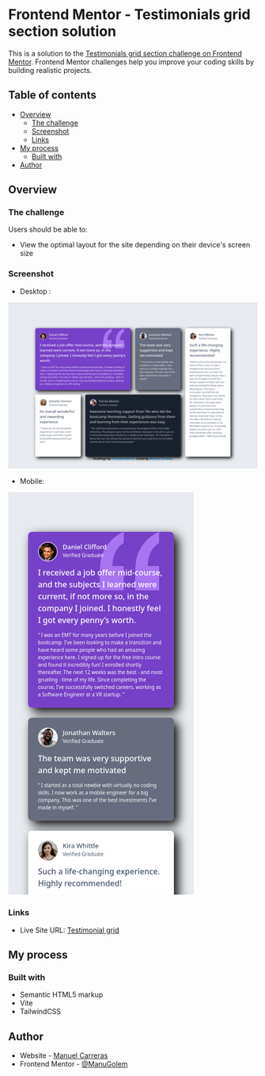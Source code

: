 # Frontend Mentor - Testimonials grid section solution

This is a solution to the [Testimonials grid section challenge on Frontend Mentor](https://www.frontendmentor.io/challenges/testimonials-grid-section-Nnw6J7Un7). Frontend Mentor challenges help you improve your coding skills by building realistic projects.

## Table of contents

- [Overview](#overview)
    - [The challenge](#the-challenge)
    - [Screenshot](#screenshot)
    - [Links](#links)
- [My process](#my-process)
    - [Built with](#built-with)
- [Author](#author)

## Overview

### The challenge

Users should be able to:

- View the optimal layout for the site depending on their device's screen size

### Screenshot

- Desktop :

![Img desktop](/public/images/testimonial-grid-desktop.png)

- Mobile:

![Img desktop](/public/images/testimonial-grid-mobile.png)

### Links

- Live Site URL: [Testimonial grid](https://manugolem.github.io/testimonial-grid-section/)

## My process

### Built with

- Semantic HTML5 markup
- Vite
- TailwindCSS

## Author

- Website - [Manuel Carreras](https://manugolem.github.io/Portfolio/)
- Frontend Mentor - [@ManuGolem](https://www.frontendmentor.io/profile/ManuGolem)
